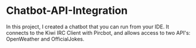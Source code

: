 # Chatbot-API-Integration
In this project, I created a chatbot that you can run from your IDE. It connects to the Kiwi IRC Client with Pircbot, and allows access to two API's: OpenWeather and OfficialJokes.
